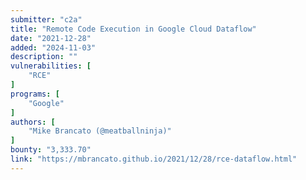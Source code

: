 ```yaml
---
submitter: "c2a"
title: "Remote Code Execution in Google Cloud Dataflow"
date: "2021-12-28"
added: "2024-11-03"
description: ""
vulnerabilities: [
    "RCE"
]
programs: [
    "Google"
]
authors: [
    "Mike Brancato (@meatballninja)"
]
bounty: "3,333.70"
link: "https://mbrancato.github.io/2021/12/28/rce-dataflow.html"
---
```




